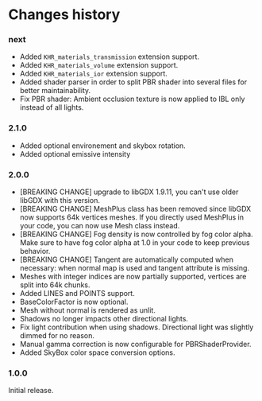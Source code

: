 # Changes history

### next

* Added `KHR_materials_transmission` extension support.
* Added `KHR_materials_volume` extension support.
* Added `KHR_materials_ior` extension support.
* Added shader parser in order to split PBR shader into several files for better maintainability.
* Fix PBR shader: Ambient occlusion texture is now applied to IBL only instead of all lights.


### 2.1.0

* Added optional environement and skybox rotation.
* Added optional emissive intensity

### 2.0.0

* [BREAKING CHANGE] upgrade to libGDX 1.9.11, you can't use older libGDX with this version.
* [BREAKING CHANGE] MeshPlus class has been removed since libGDX now supports 64k vertices meshes. If you directly used MeshPlus in your code, you can now use Mesh class instead.
* [BREAKING CHANGE] Fog density is now controlled by fog color alpha. Make sure to have fog color alpha at 1.0 in your code to keep previous behavior.
* [BREAKING CHANGE] Tangent are automatically computed when necessary: when normal map is used and tangent attribute is missing.
* Meshes with integer indices are now partially supported, vertices are split into 64k chunks.
* Added LINES and POINTS support.
* BaseColorFactor is now optional.
* Mesh without normal is rendered as unlit.
* Shadows no longer impacts other directional lights.
* Fix light contribution when using shadows. Directional light was slightly dimmed for no reason.
* Manual gamma correction is now configurable for PBRShaderProvider.
* Added SkyBox color space conversion options.

### 1.0.0

Initial release.